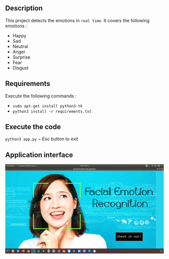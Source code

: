 ## Description
This project detects the emotions in `real time`. It covers the following emotions :
* Happy
* Sad
* Neutral
* Anger
* Surprise
* Fear
* Disgust

## Requirements
Execute the following commands :
- `sudo apt-get install python3-tk`
- `python3 install -r requirements.txt`

## Execute the code
`python3 app.py`
~ Esc button to exit

## Application interface

![UI](/image/screenshots/home.png)
